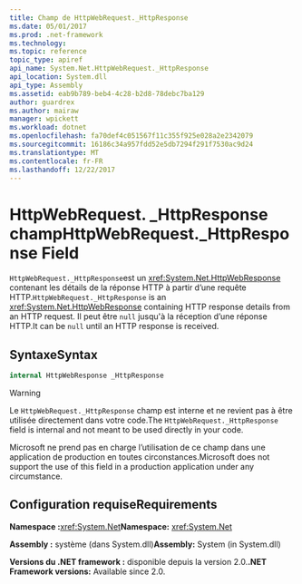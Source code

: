 ```yaml
---
title: Champ de HttpWebRequest._HttpResponse
ms.date: 05/01/2017
ms.prod: .net-framework
ms.technology: 
ms.topic: reference
topic_type: apiref
api_name: System.Net.HttpWebRequest._HttpResponse
api_location: System.dll
api_type: Assembly
ms.assetid: eab9b789-beb4-4c28-b2d8-78debc7ba129
author: guardrex
ms.author: mairaw
manager: wpickett
ms.workload: dotnet
ms.openlocfilehash: fa70def4c051567f11c355f925e028a2e2342079
ms.sourcegitcommit: 16186c34a957fdd52e5db7294f291f7530ac9d24
ms.translationtype: MT
ms.contentlocale: fr-FR
ms.lasthandoff: 12/22/2017
---
```

# <a name="httpwebrequesthttpresponse-field"></a><span data-ttu-id="39f50-102">HttpWebRequest. \_HttpResponse champ</span><span class="sxs-lookup"><span data-stu-id="39f50-102">HttpWebRequest.\_HttpResponse Field</span></span>

<span data-ttu-id="39f50-103">`HttpWebRequest._HttpResponse`est un <xref:System.Net.HttpWebResponse> contenant les détails de la réponse HTTP à partir d’une requête HTTP.</span><span class="sxs-lookup"><span data-stu-id="39f50-103">`HttpWebRequest._HttpResponse` is an <xref:System.Net.HttpWebResponse> containing HTTP response details from an HTTP request.</span></span> <span data-ttu-id="39f50-104">Il peut être `null` jusqu'à la réception d’une réponse HTTP.</span><span class="sxs-lookup"><span data-stu-id="39f50-104">It can be `null` until an HTTP response is received.</span></span>

## <a name="syntax"></a><span data-ttu-id="39f50-105">Syntaxe</span><span class="sxs-lookup"><span data-stu-id="39f50-105">Syntax</span></span>
  
```csharp  
internal HttpWebResponse _HttpResponse
```

> [!WARNING]
> <span data-ttu-id="39f50-106">Le `HttpWebRequest._HttpResponse` champ est interne et ne revient pas à être utilisée directement dans votre code.</span><span class="sxs-lookup"><span data-stu-id="39f50-106">The `HttpWebRequest._HttpResponse` field is internal and not meant to be used directly in your code.</span></span>
> 
> <span data-ttu-id="39f50-107">Microsoft ne prend pas en charge l’utilisation de ce champ dans une application de production en toutes circonstances.</span><span class="sxs-lookup"><span data-stu-id="39f50-107">Microsoft does not support the use of this field in a production application under any circumstance.</span></span>

## <a name="requirements"></a><span data-ttu-id="39f50-108">Configuration requise</span><span class="sxs-lookup"><span data-stu-id="39f50-108">Requirements</span></span>

<span data-ttu-id="39f50-109">**Namespace :**<xref:System.Net></span><span class="sxs-lookup"><span data-stu-id="39f50-109">**Namespace:** <xref:System.Net></span></span>

<span data-ttu-id="39f50-110">**Assembly :** système (dans System.dll)</span><span class="sxs-lookup"><span data-stu-id="39f50-110">**Assembly:** System (in System.dll)</span></span>

<span data-ttu-id="39f50-111">**Versions du .NET framework :** disponible depuis la version 2.0.</span><span class="sxs-lookup"><span data-stu-id="39f50-111">**.NET Framework versions:** Available since 2.0.</span></span>
